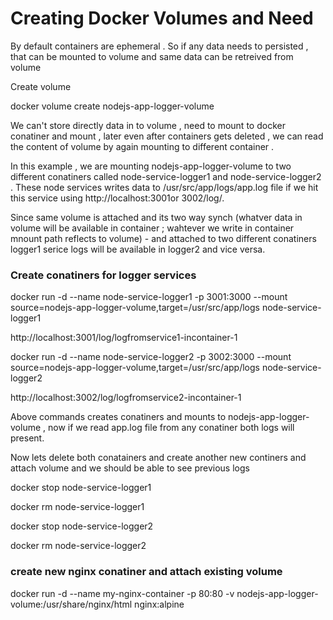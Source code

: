 # Creating Docker Volumes and Need

By default containers are ephemeral . So if any data needs to persisted , that can be mounted to volume and same data can be retreived from volume

Create volume 

docker volume create nodejs-app-logger-volume 

We can't store directly data in to volume , need to mount to docker conatiner and mount , later even after containers gets deleted , we can read the content of volume by again mounting to different container .

In this example , we are mounting nodejs-app-logger-volume to two different conatiners called node-service-logger1 and node-service-logger2 . These node services writes data to /usr/src/app/logs/app.log file  if we hit this service using http://localhost:3001or 3002/log/<loggingstement>. 

Since same volume is attached and its two way synch (whatver data  in volume will be available in container ; wahtever we write in container mnount path reflects to volume) - and attached to two different conatiners logger1 serice logs will be available in logger2 and vice versa.

### Create conatiners for logger services   

docker run -d --name node-service-logger1 -p 3001:3000 --mount source=nodejs-app-logger-volume,target=/usr/src/app/logs node-service-logger1 

http://localhost:3001/log/logfromservice1-incontainer-1


docker run -d --name node-service-logger2 -p 3002:3000 --mount source=nodejs-app-logger-volume,target=/usr/src/app/logs node-service-logger2 

http://localhost:3002/log/logfromservice2-incontainer-1

Above commands creates conatiners and mounts to nodejs-app-logger-volume , now if we read app.log file from any conatiner both logs will present.



Now lets delete both conatainers and create another new continers and attach volume and we should be able to see previous logs

docker stop node-service-logger1

docker rm node-service-logger1

docker stop node-service-logger2

docker rm node-service-logger2 

### create new nginx conatiner and attach existing volume
docker run -d --name my-nginx-container -p 80:80 -v nodejs-app-logger-volume:/usr/share/nginx/html nginx:alpine

